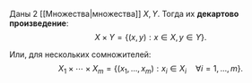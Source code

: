 Даны 2 [[Множества|множества]] $X, Y$. Тогда их **декартово произведение**:
$$
X \times Y = \{ (x, y) : x \in X, y \in Y \}.
$$

Или, для нескольких сомножителей:
$$
X_{1} \times \cdots \times X_{m} = \{ (x_{1}, \ldots, x_{m}): x_{i} \in X_{i} \quad \forall i=1,\ldots, m \}.
$$